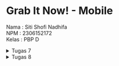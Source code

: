 # Grab It Now! - Mobile

Nama : Siti Shofi Nadhifa
<br>
NPM : 2306152172
<br>
Kelas : PBP D

<details>
<summary>Tugas 7</summary>

## 1. Jelaskan apa yang dimaksud dengan stateless widget dan stateful widget, dan jelaskan perbedaan dari keduanya.
Stateless widget adalah widget yang tidak dapat diubah setelah dirender pertama kali. Tampilannya akan tetap sama selama aplikasi berjalan karena kondisi/state nya tidak bisa diubah. Contoh penggunaan stateless widget adalah widget yang menampilkan data statis atau teks. <br>
Stateful widget adalah widget yang bisa berubah selama aplikasi berjalan karena memiliki state yang dapat diperbarui atau dimodifikasi. Contoh penggunaan stateful widget adalah komponen UI yang responsif terhadap interaksi pengguna, seperti checkbox, radio button, atau slider. <br>
Perbedaan antara stateless widget dan stateful widget adalah stateless widget bersifat statis dan tidak memiliki state yang dapat diubah, sedangkan stateful widget bersifat dinamis dan memiliki state yang dapat diubah, sehingga bisa menyesuaikan tampilan dengan perubahan tersebut.

## 2. Sebutkan widget apa saja yang kamu gunakan pada proyek ini dan jelaskan fungsinya.
- MyApp: Stateless widget sebagai app utama.
- Scaffold: Memberikan struktur dasar halaman, seperti AppBar dan body.
- AppBar: Menampilkan *application bar* di bagian atas layar dengan judul dan warna latar belakang yang diambil dari tema aplikasi.
- Padding: Menyediakan ruang atau jarak di sekitar widget tertentu.
- Column: Menyusun widget secara vertikal.
- Row: Menyusun beberapa widget secara horizontal dalam satu baris, dalam hal ini menampilkan tiga InfoCard.
- InfoCard (Custom Widget): Widget khusus untuk menampilkan informasi saya, yaitu NPM, nama, dan kelas.
- Card: Widget berbentuk kotak dengan bayangan untuk memberikan kesan seperti kartu, untuk menampilkan informasi.
- Text: Menampilkan teks di layar.
- GridView.count: Digunakan untuk menyusun ItemCard dalam grid dengan tiga kolom.
- ItemCard (Custom Widget): Widget khusus untuk menampilkan setiap item di halaman beranda.
- Material: Menyediakan efek material desain seperti InkWell. Digunakan untuk menambahkan warna latar belakang dengan sudut melengkung.
- InkWell: Memberikan efek ripple/gelombang ketika widget disentuh (memberikan efek interaktif saat pengguna menekan kartu).
- Icon: Digunakan untuk menampilkan ikon di dalam ItemCard.
- SnackBar: Menampilkan pesan notifikasi singkat di bagian bawah layar. SnackBar muncul ketika ItemCard ditekan, menampilkan nama item yang ditekan.
- MediaQuery: Digunakan dalam InfoCard untuk menyesuaikan lebar kartu berdasarkan lebar perangkat.

## 3. Apa fungsi dari `setState()`? Jelaskan variabel apa saja yang dapat terdampak dengan fungsi tersebut.
`setState()` adalah fungsi/metode yang digunakan pada stateful widget untuk memperbarui state dari widget. Pemanggilan `setState()` pada Flutter memberitahu framework bahwa telah terjadi perubahan state, yang memicu rebuild atau render ulang pada widget yang memanggilnya, sehingga tampilan dari widget akan diperbarui. <br>
Variabel yang terdampak dari pemanggilan fungsi `setState()` adalah variabel variabel yang berada di dalam objek State dari widget tersebut.

## 4. Jelaskan perbedaan antara `const` dengan `final`.
`const` digunakan untuk mendeklarasikan nilai yang bersifat konstan dan immutable pada saat kompilasi.
`final` digunakan untuk mendeklarasikan nilai yang tidak bisa diubah setelah diinisialisasi.
Perbedaan antara `const` dan `final` adalah `const` konstan pada saat *compile-time*, sedangkan `final` konstan pada saat *run-time*.

## 5. Jelaskan bagaimana cara kamu mengimplementasikan checklist-checklist di atas.
1. Membuat proyek Flutter
  - Membuat direktori baru bernama `grab_it_now_mobile` yang akan dijadikan tempat proyek Flutter akan disimpan.
  - Generate proyek Flutter dengan menjalankan perintah dibawah ini pada terminal dan masuk ke direktori proyek tersebut.
    ```bash
    flutter create grab_it_now
    cd grab_it_now
    ```
  - Menjalankan proyek tersebut dengan `flutter run`.
  - Menghubungkan direktori lokal dengan repositori GitHub.
2. Membuat tiga tombol sederhana dengan ikon dan teks
  - Membuat class ItemHomepage yang berisi atribut-atribut dari card yang akan dibuat pada berkas `menu.dart`
    ```Dart
    ...
    class ItemHomepage {
        final String name;
        final IconData icon;
        final Color color;

        ItemHomepage(this.name, this.icon, this.color);
    }
    ...
    ```
  - Membuat list item yang ingin ditambahkan pada class `MyHomePage`
    ```Dart
    class MyHomePage extends StatelessWidget {
        ...
        final List<ItemHomepage> items = [
            ItemHomepage("Lihat Daftar Produk", Icons.list, const Color(0xFFE5E3C9)),
            ItemHomepage("Tambah Produk", Icons.add_shopping_cart, const Color(0xFFB4CFB0)),
            ItemHomepage("Logout", Icons.logout, const Color(0xFF94B49F)),
        ];
        ...
    }
    ```
  - Membuat class ItemCard untuk menampilkan tombol-tombol yang sudah dibuat
    ```Dart
    class ItemCard extends StatelessWidget {
        final ItemHomepage item;
    
        const ItemCard(this.item, {super.key}); 

        @override
        Widget build(BuildContext context) {
            return Material(
                color: item.color,
                // Membuat sudut kartu melengkung.
                borderRadius: BorderRadius.circular(12),
                
                child: InkWell(
                    ...
                    // Container untuk menyimpan Icon dan Text
                    child: Container(
                        padding: const EdgeInsets.all(8),
                        child: Center(
                            child: Column(
                                // Menyusun ikon dan teks di tengah kartu.
                                mainAxisAlignment: MainAxisAlignment.center,
                                children: [
                                    Icon(
                                        item.icon,
                                        color: Colors.white,
                                        size: 30.0,
                                    ),
                                    const Padding(padding: EdgeInsets.all(3)),
                                    Text(
                                        item.name,
                                        textAlign: TextAlign.center,
                                        style: const TextStyle(color: Colors.white),
                                    ),
                                ],
                            ),
                        ),
                    ),
                ),
            );
        }
    }
    ```
3. Mengimplementasikan warna yang berbeda untuk setiap tombol
  - Memberikan warna yang berbeda untuk setiap tombol dengan `const Color(hex kode warna)`
    ```Dart
    class MyHomePage extends StatelessWidget {
        ...
        final List<ItemHomepage> items = [
            ItemHomepage("Lihat Daftar Produk", Icons.list, const Color(0xFFE5E3C9)),
            ItemHomepage("Tambah Produk", Icons.add_shopping_cart, const Color(0xFFB4CFB0)),
            ItemHomepage("Logout", Icons.logout, const Color(0xFF94B49F)),
        ];
        ...
    }
    ```
  - Assign warna sesuai dengan warna dari item pada class ItemCard
    ```Dart
    class ItemCard extends StatelessWidget {
        final ItemHomepage item;
    
        const ItemCard(this.item, {super.key}); 

        @override
        Widget build(BuildContext context) {
            return Material(
                color: item.color,
                ...
            );
        }
    }
    ```
4. Memunculkan `Snackbar`
  - Menambahkan aksi pada saat item di klik dan memunculkan `Snackbar`
    ```Dart
    class ItemCard extends StatelessWidget {
        final ItemHomepage item; 
    
        const ItemCard(this.item, {super.key}); 

        @override
        Widget build(BuildContext context) {
            return Material(
                ...
                child: InkWell(
                    // Aksi ketika kartu ditekan.
                    onTap: () {
                    // Menampilkan pesan SnackBar saat kartu ditekan.
                    ScaffoldMessenger.of(context)
                        ..hideCurrentSnackBar()
                        ..showSnackBar(
                        SnackBar(content: Text("Kamu telah menekan tombol ${item.name}!"))
                        );
                    },
                    ...
                ),
            );
        }
    }
    ```

</details>

<details>
<summary>Tugas 8</summary>

## 1.  Apa kegunaan `const` di Flutter? Jelaskan apa keuntungan ketika menggunakan `const` pada kode Flutter. Kapan sebaiknya kita menggunakan `const`, dan kapan sebaiknya tidak digunakan?
Di Flutter, `const` digunakan untuk membuat objek yang bersifat *immutable* dan disimpan dalam memori sebagai *compile-time constant*. 

Keuntungan dari menggunakan `const` adalah:
- Efisiensi memori: objek yang dideklarasikan sebagai `const` akan dibuat hanya sekali dan disimpan dalam cache, sehingga dapat digunakan kembali.
- Kinerja lebih baik: karena bersifat immutable, Flutter dapat melakukan optimasi sehingga aplikasi berjalan lebih cepat.
- Stabilitas: ojek `const` tidak dapat diubah setelah dideklarasikan sehingga mengurangi potensi kesalahan karena perubahan yang tidak terduga.

`const` sebaiknya digunakan pada widget atau objek yang tidak berubah atau untuk widget yang akan ditampilkan berulang kali tanpa perubahan. `const` sebaiknya tidak digunakan pada objek atau widget yang dinamis atau ketika nilainya bergantung pada variabel yang berubah.

## 2. Jelaskan dan bandingkan penggunaan Column dan Row pada Flutter. Berikan contoh implementasi dari masing-masing layout widget ini!
`Column` dan `Row` adalah widget layout di Flutter yang digunakan untuk mengatur posisi widget secara vertikal atau horizontal.
- `Column` digunakan untuk mengatur widget secara vertikal. Widget ini berguna untuk menampilkan elemen dalam satu kolom, seperti daftar teks atau tombol yang disusun vertikal.
Contoh implementasi Column:
```dart
Column(
  children: [
    Text("Item 1"),
    Text("Item 2"),
    ElevatedButton(onPressed: () {}, child: Text("Button")),
  ],
)
```
- `Row` digunakan untuk mengatur widget secara horizontal. Widget ini digunakan untuk menampilkan elemen dalam satu baris, seperti ikon dan teks yang sejajar.
Contoh implementasi Row:
```dart
Row(
  children: [
    Icon(Icons.star),
    Text("Rating"),
    Text("5.0"),
  ],
)
```

## 3. Sebutkan apa saja elemen input yang kamu gunakan pada halaman form yang kamu buat pada tugas kali ini. Apakah terdapat elemen input Flutter lain yang tidak kamu gunakan pada tugas ini? Jelaskan!
Pada halaman form yang saya buat, elemen input yang saya gunakan antara lain:
- TextFormField: untuk menerima input teks.
- ElevatedButton: untuk tombol submit data pada form.
Elemen input yang tidak saya gunakan:
- Checkbox: untuk pilihan ya/tidak.
- DropdownButton: untuk memilih salah satu opsi dari beberapa pilihan.
- Slider: untuk memilih nilai pada rentang tertentu.
- Switch: untuk memilih anatar on/off.

## 4. Bagaimana cara kamu mengatur tema (theme) dalam aplikasi Flutter agar aplikasi yang dibuat konsisten? Apakah kamu mengimplementasikan tema pada aplikasi yang kamu buat?
Untuk mengatur tema dalam Flutter, kita dapat menggunakan `ThemeData` di properti `theme` dari `MaterialApp`. `ThemeData` memungkinkan kita untuk mengatur gaya seperti pengaturan warna, font, button, dan beberapa hal lain agar konsisten pada keseluruhan aplikasi. Pengaturan tema ini berada pada file `main.dart`
```dart
theme: ThemeData(
  colorScheme: ColorScheme.fromSwatch().copyWith(
    primary: const Color(0xFF789395),
    secondary: const Color(0xFF94B49F),
  ),
  useMaterial3: true,
),
```

## 5. Bagaimana cara kamu menangani navigasi dalam aplikasi dengan banyak halaman pada Flutter?
Untuk menangani navigasi pada aplikasi Flutter dengan banyak halaman, saya menggunakan `Navigator` untuk berpindah antar halaman. Dengan `Navigator`, kita bisa melakukan *push* untuk menambahkan halaman baru pada stack dan membuka halaman baru tersebut, *pop* untuk kembali ke halaman sebelumnya, atau *pushReplacement* untuk menghapus halaman yang ada pada stack dan mengganti ke halaman baru yang ingin ditambahkan.
Navigasi juga didukung dengan adanya *Drawer*, baik pada sisi kiri ataupun kanan layar, yang berfungsi untuk memudahkan pengguna dalam mengakses halaman-halaman yang ada pada aplikasi.
Contoh implementasi:
```dart
Navigator.push(
  context,
  MaterialPageRoute(
    builder: (context) => const ProductEntryFormPage(),
  )
);
```

</details>